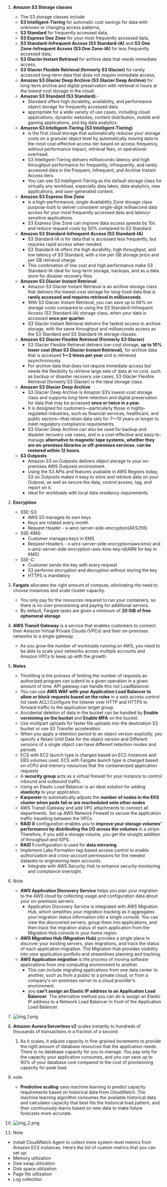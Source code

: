 
1. **Amazon S3 Storage classes**
    - The S3 storage classes include 
    - **S3 Intelligent-Tiering** for automatic cost savings for data with unknown or changing access patterns, 
    - **S3 Standard** for frequently accessed data, 
    - **S3 Express One Zone** for your most frequently accessed data, 
    - **S3 Standard-Infrequent Access (S3 Standard-IA)** and **S3 One Zone-Infrequent Access (S3 One Zone-IA)** for less frequently accessed data, 
    - **S3 Glacier Instant Retrieval** for archive data that needs immediate access, 
    - **S3 Glacier Flexible Retrieval (formerly S3 Glacier)** for rarely accessed long-term data that does not require immediate access, 
    - **Amazon S3 Glacier Deep Archive (S3 Glacier Deep Archive)** for long-term archive and digital preservation with retrieval in hours at the lowest cost storage in the cloud.
    - **Amazon S3 Standard (S3 Standard)**:-
      - Standard offers high durability, availability, and performance object storage for frequently accessed data.
      - appropriate for a wide variety of use cases, including cloud applications, dynamic websites, content distribution, mobile and gaming applications, and big data analytics. 
    - **Amazon S3 Intelligent-Tiering (S3 Intelligent-Tiering)**
      - is the first cloud storage that automatically reduces your storage costs on a granular object level by automatically moving data to the most cost-effective access tier based on access frequency, without performance impact, retrieval fees, or operational overhead. 
      - S3 Intelligent-Tiering delivers milliseconds latency and high throughput performance for frequently, infrequently, and rarely accessed data in the Frequent, Infrequent, and Archive Instant Access tiers. 
      - You can use S3 Intelligent-Tiering as the default storage class for virtually any workload, especially data lakes, data analytics, new applications, and user-generated content.
    - **Amazon S3 Express One Zone**
      - is a high-performance, single-Availability Zone storage class purpose-built to deliver consistent single-digit millisecond data access for your most frequently accessed data and latency-sensitive applications. 
      - S3 Express One Zone can improve data access speeds by 10x and reduce request costs by 50% compared to S3 Standard.
    - **Amazon S3 Standard-Infrequent Access (S3 Standard-IA)**
      - S3 Standard-IA is for data that is accessed less frequently, but requires rapid access when needed. 
      - S3 Standard-IA offers the high durability, high throughput, and low latency of S3 Standard, with a low per GB storage price and per GB retrieval charge. 
      - This combination of low cost and high performance make S3 Standard-IA ideal for long-term storage, backups, and as a data store for disaster recovery files. 
    - **Amazon S3 Glacier Instant Retrieval**
      - Amazon S3 Glacier Instant Retrieval is an archive storage class that delivers the lowest-cost storage for long-lived data that is **rarely accessed and requires retrieval in milliseconds**. 
      - With S3 Glacier Instant Retrieval, you can save up to 68% on storage costs compared to using the S3 Standard-Infrequent Access (S3 Standard-IA) storage class, when your data is accessed **once per quarter**. 
      - S3 Glacier Instant Retrieval delivers the fastest access to archive storage, with the same throughput and milliseconds access as the S3 Standard and S3 Standard-IA storage classes.
    - **Amazon S3 Glacier Flexible Retrieval (Formerly S3 Glacier)**
      - S3 Glacier Flexible Retrieval delivers low-cost storage, **up to 10% lower cost (than S3 Glacier Instant Retrieval)**, for archive data that is accessed **1—2 times per year** and is retrieved asynchronously. 
      - For archive data that does not require immediate access but needs the flexibility to retrieve large sets of data at no cost, such as backup or disaster recovery use cases, S3 Glacier Flexible Retrieval (formerly S3 Glacier) is the ideal storage class.
    - **Amazon S3 Glacier Deep Archive**
      - S3 Glacier Deep Archive is Amazon S3’s lowest-cost storage class and supports long-term retention and digital preservation for data that may be accessed **once or twice in a year**. 
      - It is designed for customers—particularly those in highly-regulated industries, such as financial services, healthcare, and public sectors—that retain data sets for 7—10 years or longer to meet regulatory compliance requirements. 
      - S3 Glacier Deep Archive can also be used for backup and disaster recovery use cases, and is a cost-effective and easy-to-manage **alternative to magnetic tape systems, whether they are on-premises libraries or off-premises services. 
      can be restored within 12 hours.**
    - **S3 Outposts**
      - Amazon S3 on Outposts delivers object storage to your on-premises AWS Outposts environment. 
      - Using the S3 APIs and features available in AWS Regions today, S3 on Outposts makes it easy to store and retrieve data on your Outpost, as well as secure the data, control access, tag, and report on it. 
      - ideal for workloads with local data residency requirements.
    
2. **Encryption**
   - SSE-S3:
     - AWS S3 manages its own keys
     - Keys are rotated every month
     - Request Header - x-amz-server-side-encryption(AES256)
   - SSE-KMS:
     - Customer manages keys in KMS
     - Request Headers - x-amz-server-side-encryption(aws:kms) and x-amz-server-side-encryption-aws-kms-key-id(ARN for key in KMS)
   - SSE-C:
     - Customer sends the key with every request
     - S3 performs encryption and decryption without storing the key
     - HTTPS is mandatory
3. **Fargate** allocates the right amount of compute, eliminating the need to choose instances and scale cluster capacity. 
   - You only pay for the resources required to run your containers, so there is no over-provisioning and paying for additional servers. 
   - By default, Fargate tasks are given a minimum of **20 GiB of free ephemeral storage**
4. **AWS Transit Gateway** is a service that enables customers to connect their Amazon Virtual Private Clouds (VPCs) and their on-premises networks to a single gateway. 
   - As you grow the number of workloads running on AWS, you need to be able to scale your networks across multiple accounts and Amazon VPCs to keep up with the growth.
5. **Notes**
     - Throttling is the process of limiting the number of requests an authorized program can submit to a given operation in a given amount of time. API gateway can handle this not LoadBalancer.
     - You can use **AWS WAF with your Application Load Balancer to allow or block requests based on the rules** in a web access control list (web ACL).Configure the listener over HTTP and HTTPS to forward traffic to the application target group.
     - Accidental deletion of data in the bucket can be handled by **Enable versioning on the bucket**  and **Enable MFA** on the bucket.
     - Use multipart uploads for faster file uploads into the destination S3 bucket or use S3 Transfer acceleration.
     - When you apply a retention period to an object version explicitly, you specify a Retain Until Date for the object version and Different versions of a single object can have different retention modes and periods
     - ECS with EC2 launch type is charged based on EC2 instances and EBS volumes used. ECS with Fargate launch type is charged based on vCPU and memory resources that the containerized application requests
     - A **security group** acts as a virtual firewall for your instance to control inbound and outbound traffic.
     - Using an Elastic Load Balancer is an ideal solution for adding **elasticity** to your application. 
     - **Karpenter** to automatically adjusts the **number of nodes in the EKS cluster when pods fail or are rescheduled onto other nodes**
     - AWS Transit Gateway and add VPC attachments to connect all departments. Set up AWS Network Firewall to secure the application traffic travelling between the VPCs
     - **RAID 0** configuration enables you to **improve your storage volumes’ performance by distributing the I/O across the volumes** in a stripe. Therefore, if you add a storage volume, you get the straight addition of throughput and IOPS.
     - **RAID 1** configuration is used for **data mirroring**
     - Implement Lake Formation tag-based access control to enable authorization and cross-account permissions for the needed datasets to engineering team accounts. 
       - Integrate with AWS Security Hub to enhance security monitoring and compliance oversight.
6. Note
   - **AWS Application Discovery Service** helps you plan your migration to the AWS cloud by collecting usage and configuration data about your on-premises servers. 
     - Application Discovery Service is integrated with AWS Migration Hub, which simplifies your migration tracking as it aggregates your migration status information into a single console. You can view the discovered servers, group them into applications, and then track the migration status of each application from the Migration Hub console in your home region.
   - **AWS Migration Hub (Migration Hub)** provides a single place to discover your existing servers, plan migrations, and track the status of each application migration. The Migration Hub provides visibility into your application portfolio and streamlines planning and tracking.
   - **AWS Application migration** is the process of moving software applications from one computing environment to another. 
     - This can include migrating applications from one data center to another, such as from a public to a private cloud, or from a company's on-premises server to a cloud provider's environment.
     - you **can’t assign an Elastic IP address to an Application Load Balancer**. The alternative method you can do is assign an Elastic IP address to a Network Load Balancer in front of the Application Load Balancer.
7. ![img_1.png](img_1.png)

8. **Amazon Aurora Serverless v2** scales instantly to hundreds of thousands of transactions in a fraction of a second. 
   1. As it scales, it adjusts capacity in fine-grained increments to provide the right amount of database resources that the application needs. There is no database capacity for you to manage. You pay only for the capacity your application consumes, and you can save up to 90% of your database cost compared to the cost of provisioning capacity for peak load.
9. note
   - **Predictive scaling** uses machine learning to predict capacity requirements based on historical data from CloudWatch. The machine learning algorithm consumes the available historical data and calculates capacity that best fits the historical load pattern, and then continuously learns based on new data to make future forecasts more accurate.
10. ![img_2.png](img_2.png)
11. Note 
  - install CloudWatch Agent to collect more system-level metrics from Amazon EC2 instances. Here’s the list of custom metrics that you can set up:
  - Memory utilization
  - Disk swap utilization
  - Disk space utilization
  - Page file utilization
  - Log collection